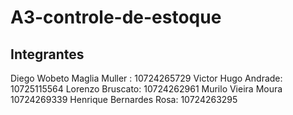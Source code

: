 # A3-controle-de-estoque

## Integrantes
Diego Wobeto Maglia Muller : 10724265729
Victor Hugo Andrade: 10725115564
Lorenzo Bruscato: 10724262961
Murilo Vieira Moura 10724269339
Henrique Bernardes Rosa: 10724263295
